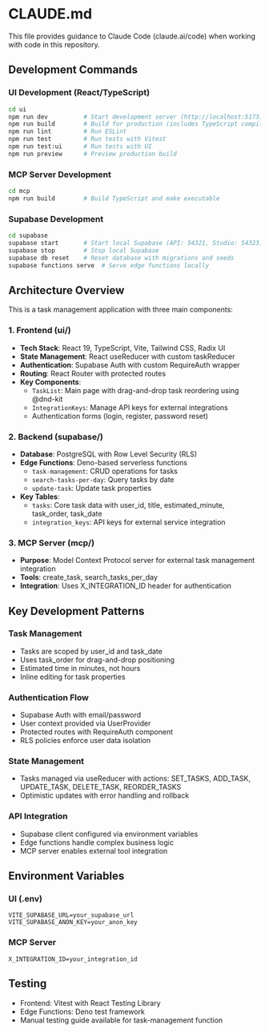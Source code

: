 # CLAUDE.md

This file provides guidance to Claude Code (claude.ai/code) when working with code in this repository.

## Development Commands

### UI Development (React/TypeScript)
```bash
cd ui
npm run dev          # Start development server (http://localhost:5173)
npm run build        # Build for production (includes TypeScript compilation)
npm run lint         # Run ESLint
npm run test         # Run tests with Vitest
npm run test:ui      # Run tests with UI
npm run preview      # Preview production build
```

### MCP Server Development
```bash
cd mcp
npm run build        # Build TypeScript and make executable
```

### Supabase Development
```bash
cd supabase
supabase start       # Start local Supabase (API: 54321, Studio: 54323)
supabase stop        # Stop local Supabase
supabase db reset    # Reset database with migrations and seeds
supabase functions serve  # Serve edge functions locally
```

## Architecture Overview

This is a task management application with three main components:

### 1. Frontend (ui/)
- **Tech Stack**: React 19, TypeScript, Vite, Tailwind CSS, Radix UI
- **State Management**: React useReducer with custom taskReducer
- **Authentication**: Supabase Auth with custom RequireAuth wrapper
- **Routing**: React Router with protected routes
- **Key Components**:
  - `TaskList`: Main page with drag-and-drop task reordering using @dnd-kit
  - `IntegrationKeys`: Manage API keys for external integrations
  - Authentication forms (login, register, password reset)

### 2. Backend (supabase/)
- **Database**: PostgreSQL with Row Level Security (RLS)
- **Edge Functions**: Deno-based serverless functions
  - `task-management`: CRUD operations for tasks
  - `search-tasks-per-day`: Query tasks by date
  - `update-task`: Update task properties
- **Key Tables**: 
  - `tasks`: Core task data with user_id, title, estimated_minute, task_order, task_date
  - `integration_keys`: API keys for external service integration

### 3. MCP Server (mcp/)
- **Purpose**: Model Context Protocol server for external task management integration
- **Tools**: create_task, search_tasks_per_day
- **Integration**: Uses X_INTEGRATION_ID header for authentication

## Key Development Patterns

### Task Management
- Tasks are scoped by user_id and task_date
- Uses task_order for drag-and-drop positioning
- Estimated time in minutes, not hours
- Inline editing for task properties

### Authentication Flow
- Supabase Auth with email/password
- User context provided via UserProvider
- Protected routes with RequireAuth component
- RLS policies enforce user data isolation

### State Management
- Tasks managed via useReducer with actions: SET_TASKS, ADD_TASK, UPDATE_TASK, DELETE_TASK, REORDER_TASKS
- Optimistic updates with error handling and rollback

### API Integration
- Supabase client configured via environment variables
- Edge functions handle complex business logic
- MCP server enables external tool integration

## Environment Variables

### UI (.env)
```
VITE_SUPABASE_URL=your_supabase_url
VITE_SUPABASE_ANON_KEY=your_anon_key
```

### MCP Server
```
X_INTEGRATION_ID=your_integration_id
```

## Testing
- Frontend: Vitest with React Testing Library
- Edge Functions: Deno test framework
- Manual testing guide available for task-management function